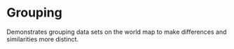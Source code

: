 # Grouping

Demonstrates grouping data sets on the world map to make differences and
similarities more distinct.
